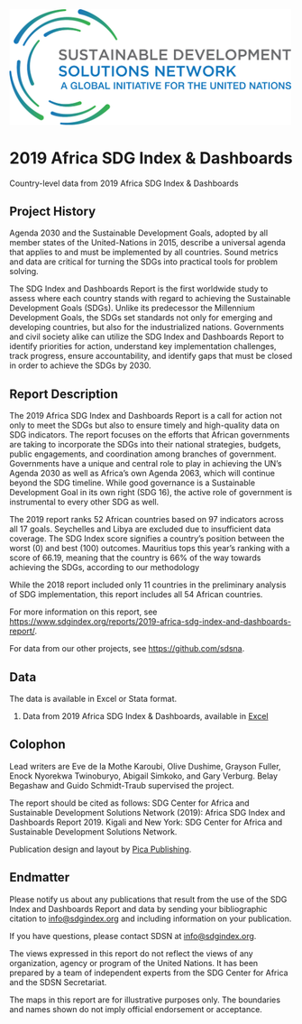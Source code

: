 <img src="https://github.com/sdsna/2018GlobalIndex/blob/master/SDSN_logo.jpg" width="500" alt="SDSN Logo">

# 2019 Africa SDG Index & Dashboards
Country-level data from 2019 Africa SDG Index & Dashboards

## Project History
Agenda 2030 and the Sustainable Development Goals, adopted by all member states of the United-Nations in 2015, describe a universal agenda that applies to and must be implemented by all countries. Sound metrics and data are critical for turning the SDGs into practical tools for problem solving.

The SDG Index and Dashboards Report is the first worldwide study to assess where each country stands with regard to achieving the Sustainable Development Goals (SDGs). Unlike its predecessor the Millennium Development Goals, the SDGs set standards not only for emerging and developing countries, but also for the industrialized nations. Governments and civil society alike can utilize the SDG Index and Dashboards Report to identify priorities for action, understand key implementation challenges, track progress, ensure accountability, and identify gaps that must be closed in order to achieve the SDGs by 2030.


## Report Description
The 2019 Africa SDG Index and Dashboards Report is a call for action not only to meet the SDGs but also to ensure timely and high-quality data on SDG indicators. The report focuses on the efforts that African governments are taking to incorporate the SDGs into their national strategies, budgets, public engagements, and coordination among branches of government. Governments have a unique and central role to play in achieving the UN’s Agenda 2030 as well as Africa’s own Agenda 2063, which will continue beyond the SDG timeline. While good governance is a Sustainable Development Goal in its own right (SDG 16), the active role of government is instrumental to every other SDG as well.

The 2019 report ranks 52 African countries based on 97 indicators across all 17 goals. Seychelles and Libya are excluded due to insufficient data coverage. The SDG Index score signifies a country’s position between the worst (0) and best (100) outcomes. Mauritius tops this year’s ranking with a score of 66.19, meaning that the country is 66% of the way towards achieving the SDGs, according to our methodology

While the 2018 report included only 11 countries in the preliminary analysis of SDG implementation, this report includes all 54 African countries.

For more information on this report, see https://www.sdgindex.org/reports/2019-africa-sdg-index-and-dashboards-report/.

For data from our other projects, see https://github.com/sdsna.

## Data

The data is available in Excel or Stata format.

1. Data from 2019 Africa SDG Index & Dashboards, available in [Excel](https://github.com/sdsna/2019AfricaIndex/blob/master/2019-africa-index-results.xlsx)

## Colophon
Lead writers are Eve de la Mothe Karoubi, Olive Dushime, Grayson Fuller, Enock Nyorekwa Twinoburyo, Abigail Simkoko, and Gary Verburg. Belay Begashaw and Guido Schmidt-Traub supervised the project.

The report should be cited as follows: SDG Center for Africa and Sustainable Development Solutions Network (2019): Africa SDG Index and Dashboards Report 2019. Kigali and New York: SDG Center for Africa and Sustainable Development Solutions Network.

Publication design and layout by [Pica Publishing](http://www.pica-publishing.com/).

## Endmatter

Please notify us about any publications that result from the use of the SDG Index and Dashboards Report and data by sending your bibliographic citation to info@sdgindex.org and including information on your publication.

If you have questions, please contact SDSN at <info@sdgindex.org>.

The views expressed in this report do not reflect the views of any organization, agency or program of the United Nations. It has been prepared by a team of independent experts from the SDG Center for Africa and the SDSN Secretariat.

The maps in this report are for illustrative purposes only. The boundaries and names shown do not imply official endorsement or acceptance.
